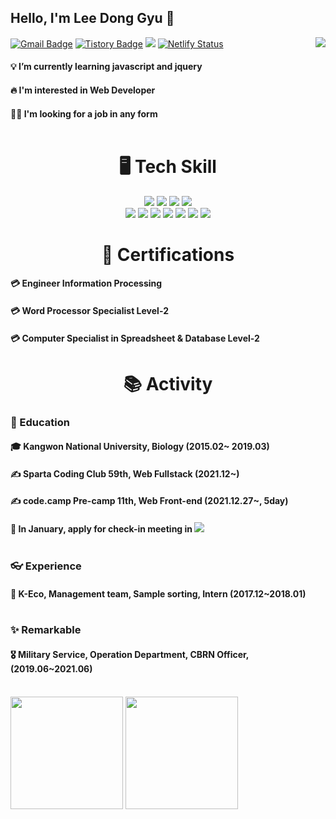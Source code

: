 ## Hello, I'm Lee Dong Gyu 👋<br>

[![Gmail Badge](https://img.shields.io/badge/Gmail-D14836?style=flat&logo=Gmail&logoColor=white)](mailto:tenenger7125@gmail.com)
[![Tistory Badge](https://img.shields.io/badge/Tistory-FF8800?style=flat&logoColor=white)](https://2mojurmoyang.tistory.com/)
<img src="https://img.shields.io/badge/github-181717?style=flat&logo=github&logoColor=white">
[![Netlify Status](https://api.netlify.com/api/v1/badges/56974520-275d-4298-9ce2-0d5cc278db57/deploy-status)](https://ldg-portfolio.netlify.app)
<img align='right' src="http://mazassumnida.wtf/api/v2/generate_badge?boj=tenenger">

#### 💡 I’m currently learning javascript and jquery <br>
#### 🔥 I'm interested in Web Developer<br>
#### 👨‍💻 I'm looking for a job in any form<br><br>

<!--내가 보유한 스킬목록-->
<div align=center><h1>🖥️ Tech Skill</h1></div>
<div align=center> 
  <img src="https://img.shields.io/badge/html5-E34F26?style=for-the-badge&logo=html5&logoColor=white"> 
  <img src="https://img.shields.io/badge/css-1572B6?style=for-the-badge&logo=css3&logoColor=white"> 
  <img src="https://img.shields.io/badge/javascript-F7DF1E?style=for-the-badge&logo=javascript&logoColor=black">
  <img src="https://img.shields.io/badge/jquery-0769AD?style=for-the-badge&logo=jquery&logoColor=white"><br>
  <img src="https://img.shields.io/badge/python-3776AB?style=for-the-badge&logo=python&logoColor=white"> 
  <img src="https://img.shields.io/badge/c-00599C?style=for-the-badge&logo=c%2B%2B&logoColor=white">
  <img src="https://img.shields.io/badge/github-181717?style=for-the-badge&logo=github&logoColor=white">
  <img src="https://img.shields.io/badge/mongoDB-47A248?style=for-the-badge&logo=MongoDB&logoColor=white">
  <img src="https://img.shields.io/badge/flask-000000?style=for-the-badge&logo=flask&logoColor=white">
  <img src="https://img.shields.io/badge/bootstrap-7952B3?style=for-the-badge&logo=bootstrap&logoColor=white">
  <img src="https://img.shields.io/badge/amazonaws-232F3E?style=for-the-badge&logo=amazonaws&logoColor=white">
  <br>
</div>
<!--내가 보유한 스킬목록-->
<div align=center><h1>📃 Certifications</h1></div>

#### 💳 Engineer Information Processing<br>
#### 💳 Word Processor Specialist Level-2<br>
#### 💳 Computer Specialist in Spreadsheet & Database  Level-2<br>

<div align=center><h1>📚 Activity</h1></div>
</div>



### 🏫 Education <br>
#### 🎓 Kangwon National University, Biology (2015.02~ 2019.03) <br>
#### ✍️ Sparta Coding Club 59th, Web Fullstack (2021.12~)<br>
#### ✍️ code.camp Pre-camp 11th, Web Front-end (2021.12.27~, 5day)<br>
#### 📅 In January, apply for check-in meeting in <img src="https://img.shields.io/badge/42Seoul-000000?style=flat-square&logo=42&logoColor=white">  <br><br>
### 👓 Experience <br>
#### 🐞 K-Eco, Management team, Sample sorting, Intern (2017.12~2018.01) <br><br>

### ✨ Remarkable <br>
#### 🎖️ Military Service, Operation Department, CBRN Officer, (2019.06~2021.06)<br><br>

<p align="left">
<img height="180em" src="https://github-readme-stats.vercel.app/api?username=tenenger&show_icons=true&include_all_commits=true&custom_title=GitHub%20Stats" align = "center"/>
<img height="180em" src="https://github-readme-stats.vercel.app/api/top-langs/?username=tenenger&layout=compact&langs_count=8" align = "center"/>
</p>

<!--
**tenenger/tenenger** is a ✨ _special_ ✨ repository because its `README.md` (this file) appears on your GitHub profile.

<img align='right' src="https://github-readme-stats.vercel.app/api?username=tenenger" height="165">

Here are some ideas to get you started:

- 🔭 I’m currently working on ...
- 🌱 I’m currently learning ...
- 👯 I’m looking to collaborate on ...
- 🤔 I’m looking for help with ...
- 💬 Ask me about ...
- 📫 How to reach me: ...
- 😄 Pronouns: ...
- ⚡ Fun fact: ...
-->
